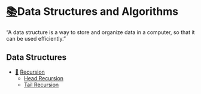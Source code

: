 # [:books:](https://drive.google.com/drive/folders/0B1EMPyM0E8hzR093NjEyYm8zdjA?usp=sharing)Data Structures and Algorithms

“A data structure is a way to store and organize data in a computer, so that it can be used efficiently.”
## Data Structures
* [:blue_book:](https://drive.google.com/file/d/1uW9twVnqhkhV1ZWLmgp4IFGUcH-_VsVY/view?usp=sharing) [ Recursion ](https://github.com/skjha1/Data-Structure-Algorithm/tree/master/Recursion/)
  - [Head Recursion](https://github.com/skjha1/Data-Structure-Algorithm/blob/master/Recursion/02%20head%20recursion.cpp)
  - [Tail Recursion](https://github.com/skjha1/Data-Structure-Algorithm/blob/master/Recursion/01%20tail%20recursion.cpp)
